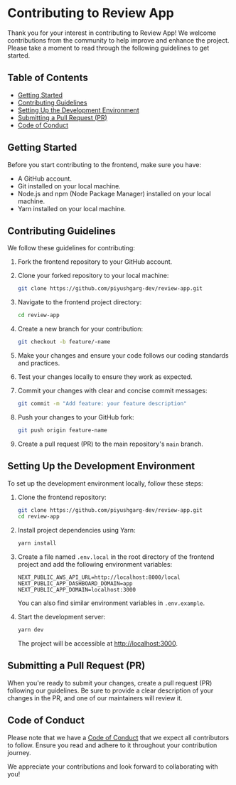 # Contributing to Review App 

Thank you for your interest in contributing to Review App! We welcome contributions from the community to help improve and enhance the project. Please take a moment to read through the following guidelines to get started.

## Table of Contents
- [Getting Started](#getting-started)
- [Contributing Guidelines](#contributing-guidelines)
- [Setting Up the Development Environment](#setting-up-the-development-environment)
- [Submitting a Pull Request (PR)](#submitting-a-pull-request-pr)
- [Code of Conduct](#code-of-conduct)

## Getting Started

Before you start contributing to the frontend, make sure you have:

- A GitHub account.
- Git installed on your local machine.
- Node.js and npm (Node Package Manager) installed on your local machine.
- Yarn installed on your local machine.

## Contributing Guidelines

We follow these guidelines for contributing:

1. Fork the frontend repository to your GitHub account.

2. Clone your forked repository to your local machine:

   ```bash
   git clone https://github.com/piyushgarg-dev/review-app.git
   ```

3. Navigate to the frontend project directory:

   ```bash
   cd review-app
   ```

4. Create a new branch for your contribution:

   ```bash
   git checkout -b feature/-name
   ```

5. Make your changes and ensure your code follows our coding standards and practices.

6. Test your changes locally to ensure they work as expected.

7. Commit your changes with clear and concise commit messages:

   ```bash
   git commit -m "Add feature: your feature description"
   ```

8. Push your changes to your GitHub fork:

   ```bash
   git push origin feature-name
   ```

9. Create a pull request (PR) to the main repository's `main` branch.

## Setting Up the Development Environment

To set up the development environment locally, follow these steps:

1. Clone the frontend repository:

   ```bash
   git clone https://github.com/piyushgarg-dev/review-app.git
   cd review-app
   ```

2. Install project dependencies using Yarn:

   ```bash
   yarn install
   ```

3. Create a file named `.env.local` in the root directory of the frontend project and add the following environment variables:

   ```
   NEXT_PUBLIC_AWS_API_URL=http://localhost:8000/local
   NEXT_PUBLIC_APP_DASHBOARD_DOMAIN=app
   NEXT_PUBLIC_APP_DOMAIN=localhost:3000
   ```

   You can also find similar environment variables in `.env.example`.

4. Start the development server:

   ```bash
   yarn dev
   ```

   The project will be accessible at [http://localhost:3000](http://localhost:3000).

## Submitting a Pull Request (PR)

When you're ready to submit your changes, create a pull request (PR) following our guidelines. Be sure to provide a clear description of your changes in the PR, and one of our maintainers will review it.

## Code of Conduct

Please note that we have a [Code of Conduct](CODE_OF_CONDUCT.md) that we expect all contributors to follow. Ensure you read and adhere to it throughout your contribution journey.

We appreciate your contributions and look forward to collaborating with you!

